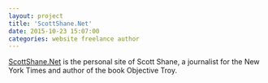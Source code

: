 ```yaml
---
layout: project
title: 'ScottShane.Net'
date: 2015-10-23 15:07:00
categories: website freelance author
---
```

[ScottShane.Net][site-url] is the personal site of Scott Shane, a journalist for the New York Times and author of the book Objective Troy.

[site-url]: http://scottshane.net
